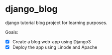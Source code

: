 # django_blog
django tutorial blog project for learning purposes.

Goals:
*[x] Create a blog web-app using Django3
*[x] Deploy the app using Linode and Apache
